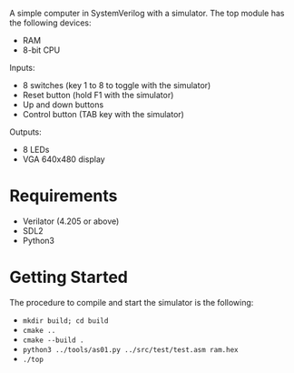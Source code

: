 A simple computer in SystemVerilog with a simulator. The top module has the following devices:
- RAM
- 8-bit CPU

Inputs:
- 8 switches (key 1 to 8 to toggle with the simulator)
- Reset button (hold F1 with the simulator)
- Up and down buttons
- Control button (TAB key with the simulator)

Outputs:
- 8 LEDs
- VGA 640x480 display

# Requirements

- Verilator (4.205 or above)
- SDL2
- Python3

# Getting Started

The procedure to compile and start the simulator is the following:

- `mkdir build; cd build`
- `cmake ..`
- `cmake --build .`
- `python3 ../tools/as01.py ../src/test/test.asm ram.hex`
- `./top`
